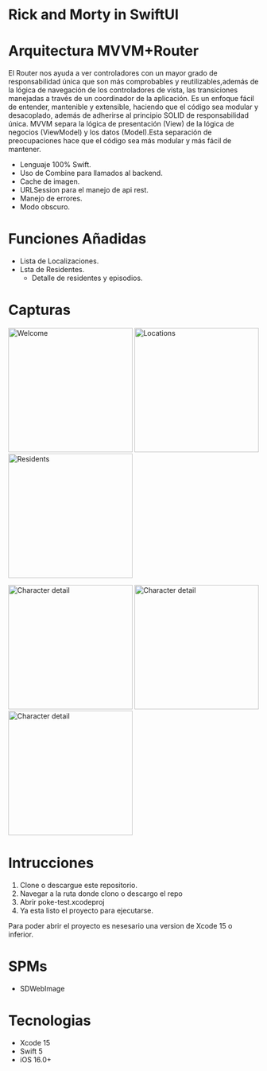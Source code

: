 # Rick and Morty in SwiftUI

# Arquitectura MVVM+Router
El Router nos ayuda a ver controladores con un mayor grado de responsabilidad única que son más comprobables y reutilizables,además de la lógica de navegación de los controladores de vista, las transiciones manejadas a través de un coordinador de la aplicación.
Es un enfoque fácil de entender, mantenible y extensible, haciendo que el código sea modular y desacoplado, además de adherirse al principio SOLID de responsabilidad única.
MVVM separa la lógica de presentación (View) de la lógica de negocios (ViewModel) y los datos (Model).Esta separación de preocupaciones hace que el código sea más modular y más fácil de mantener. 

* Lenguaje 100% Swift.
* Uso de Combine para llamados al backend.
* Cache de imagen.
* URLSession para el manejo de api rest.
* Manejo de errores.
* Modo obscuro.

# Funciones Añadidas
- Lista de Localizaciones.
- Lsta de Residentes.
  - Detalle de residentes y episodios.
 
# Capturas

<img src="https://github.com/samanthaCBorge/rick_and_morty_swiftui/assets/84641339/7829a3ec-3c03-4112-8515-a39a5a1cdab7.jpeg" alt="Welcome" width="250"/> <img src="https://github.com/samanthaCBorge/rick_and_morty_swiftui/assets/84641339/357592a9-f222-4361-8b16-6dad8990785d.jpeg" alt="Locations" width="250"/> <img src="https://github.com/samanthaCBorge/rick_and_morty_swiftui/assets/84641339/7a29606e-7411-4c6a-88c8-040e779a4d9c.jpeg" alt="Residents" width="250"/>

<img src="https://github.com/samanthaCBorge/rick_and_morty_swiftui/assets/84641339/797892ab-c9d9-4536-bbfd-6ee23c78e42f.jpeg" alt="Character detail" width="250"/> <img src="https://github.com/samanthaCBorge/rick_and_morty_swiftui/assets/84641339/5d2923c4-09d7-406e-af2e-22ea7f48f496.jpeg" alt="Character detail" width="250"/> <img src="https://github.com/samanthaCBorge/rick_and_morty_swiftui/assets/84641339/68471de8-b2b6-4fad-9803-a59ea0d78ae3.jpeg" alt="Character detail" width="250"/>

# Intrucciones
1. Clone o descargue este repositorio.
2. Navegar a la ruta donde clono o descargo el repo
3. Abrir poke-test.xcodeproj
5. Ya esta listo el proyecto para ejecutarse.

Para poder abrir el proyecto es nesesario una version de Xcode 15 o inferior.

# SPMs
* SDWebImage

# Tecnologias
* Xcode 15
* Swift 5
* iOS 16.0+
